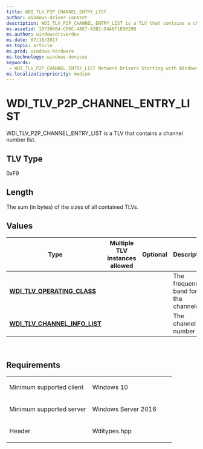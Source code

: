 ```yaml
---
title: WDI_TLV_P2P_CHANNEL_ENTRY_LIST
author: windows-driver-content
description: WDI_TLV_P2P_CHANNEL_ENTRY_LIST is a TLV that contains a channel number list.
ms.assetid: 10739684-C00C-4AE7-A3B2-D4A6F1E9829B
ms.author: windowsdriverdev 
ms.date: 07/18/2017 
ms.topic: article 
ms.prod: windows-hardware 
ms.technology: windows-devices 
keywords:
 - WDI_TLV_P2P_CHANNEL_ENTRY_LIST Network Drivers Starting with Windows Vista
ms.localizationpriority: medium
---
```


# WDI\_TLV\_P2P\_CHANNEL\_ENTRY\_LIST


WDI\_TLV\_P2P\_CHANNEL\_ENTRY\_LIST is a TLV that contains a channel number list.

## TLV Type


0xF9

## Length


The sum (in bytes) of the sizes of all contained TLVs.

## Values


| Type                                                               | Multiple TLV instances allowed | Optional | Description                          |
|--------------------------------------------------------------------|--------------------------------|----------|--------------------------------------|
| [**WDI\_TLV\_OPERATING\_CLASS**](wdi-tlv-operating-class.md)      |                                |          | The frequency band for the channels. |
| [**WDI\_TLV\_CHANNEL\_INFO\_LIST**](wdi-tlv-channel-info-list.md) |                                |          | The channel number list.             |

 

Requirements
------------

<table>
<colgroup>
<col width="50%" />
<col width="50%" />
</colgroup>
<tbody>
<tr class="odd">
<td><p>Minimum supported client</p></td>
<td><p>Windows 10</p></td>
</tr>
<tr class="even">
<td><p>Minimum supported server</p></td>
<td><p>Windows Server 2016</p></td>
</tr>
<tr class="odd">
<td><p>Header</p></td>
<td>Wditypes.hpp</td>
</tr>
</tbody>
</table>

 

 




